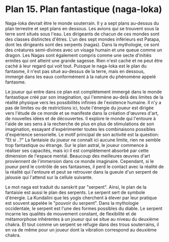 # Plan 15. Plan fantastique (naga-loka)

Naga-loka devrait être le monde souterrain. Il y a sept plans au-dessus du plan terrestre et sept plans en dessous. Les avions qui se trouvent sous la terre sont situés sous l'eau. Les dirigeants de chacun de ces mondes sont des classes distinctes d'êtres. L'un des sept mondes inférieurs est Patapa, dont les dirigeants sont des serpents (nagas). Dans la mythologie, ce sont des créatures semi-divines avec un visage humain et une queue comme un dragon. Les Nagas sont également compris comme une secte d'initiés ermites qui ont atteint une grande sagesse. Rien n'est caché et ne peut être caché à leur regard qui voit tout. Puisque le naga-loka est le plan du fantasme, il n'est pas situé au-dessus de la terre, mais en dessous, immergé dans les eaux conformément à la nature du phénomène appelé fantasme.

Le joueur qui entre dans ce plan est complètement immergé dans le monde fantastique créé par son imagination, qui l'emmène au-delà des limites de la réalité physique vers les possibilités infinies de l'existence humaine. Il n'y a pas de limites ou de restrictions ici, toute l'énergie du joueur est dirigée vers l'étude de ce monde et se manifeste dans la création d'œuvres d'art, de nouvelles idées et de découvertes. Il explore le monde qui l'entoure à l'aide de ses sens à la recherche de plus en plus de stimulations de son imagination, essayant d'expérimenter toutes les combinaisons possibles d'expérience sensorielle. Le motif principal de son activité est la question: "Et si ..?" La fantaisie du joueur ne connaît ici aucune limite, rien ne semble trop fantastique ou étrange. Sur le plan astral, le joueur commence à réaliser ses capacités, mais ici il est complètement absorbé par cette dimension de l'espace mental. Beaucoup des meilleures œuvres d'art proviennent de l'immersion dans ce monde imaginaire. Cependant, si le joueur perd le contrôle de ses fantasmes, il perd le contact avec la réalité de la réalité qui l'entoure et peut se retrouver dans la gueule d'un serpent de jalousie qui l'attend sur la cellule suivante.

Le mot naga est traduit du sanskrit par "serpent". Ainsi, le plan de la fantaisie est aussi le plan des serpents. Le serpent sert de symbole d'énergie. La Kundalini que les yogis cherchent à élever par leur pratique est souvent appelée le "pouvoir du serpent". Dans la mythologie occidentale, le serpent est l'une des formes possibles du diable. Le serpent incarne les qualités de mouvement constant, de flexibilité et de métamorphose inhérentes à un joueur qui se situe au niveau du deuxième chakra. Et tout comme un serpent se réfugie dans des trous souterrains, il en va de même pour un joueur dont la vibration correspond au deuxième chakra.
